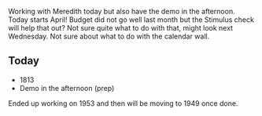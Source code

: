 Working with Meredith today but also have the demo in the afternoon. Today starts April! Budget did not go well last month but the Stimulus check will help that out? Not sure quite what to do with that, might look next Wednesday. Not sure about what to do with the calendar wall. 

## Today
- 1813 
- Demo in the afternoon (prep)

Ended up working on 1953 and then will be moving to 1949 once done. 